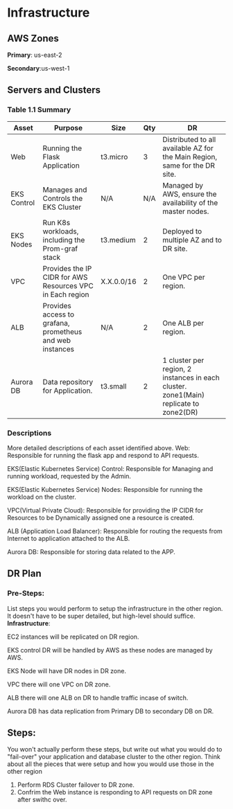 # Infrastructure

## AWS Zones
**Primary**: us-east-2

**Secondary**:us-west-1

## Servers and Clusters

### Table 1.1 Summary
| Asset                                   | Purpose                                                   | Size       | Qty | DR                                                                                    |
|-----------------------------------------|-----------------------------------------------------------|------------|-----|---------------------------------------------------------------------------------------|
| Web                                     | Running the Flask Application                             | t3.micro   | 3   | Distributed to all available AZ for the Main Region, same for the DR site.            |
| EKS Control | Manages and Controls the EKS Cluster                      | N/A        | N/A | Managed by AWS, ensure the availability of the master nodes.                          |
| EKS Nodes   | Run K8s workloads, including the Prom-graf stack          | t3.medium  | 2   | Deployed to multiple AZ and to DR site.                                               |
| VPC            | Provides the IP CIDR for AWS Resources VPC in Each region | X.X.0.0/16 | 2   | One VPC per region.                                                                   |
| ALB         | Provides access to grafana, prometheus and web instances  | N/A        | 2   | One ALB per region.                                                                   |
| Aurora DB                               | Data repository for Application.                          | t3.small   | 2   | 1 cluster per region, 2 instances in each cluster. zone1(Main) replicate to zone2(DR) |

### Descriptions
More detailed descriptions of each asset identified above.
Web: Responsible for running the flask app and respond to API requests.

EKS(Elastic Kubernetes Service) Control: Responsible for Managing and running workload, requested by the Admin.

EKS(Elastic Kubernetes Service) Nodes: Responsible for running the workload on the cluster.

VPC(Virtual Private Cloud): Responsible for providing the IP CIDR for Resources to be Dynamically assigned one a resource is created.

ALB (Application Load Balancer): Responsible for routing the requests from Internet to application attached to the ALB.

Aurora DB: Responsible for storing data related to the APP.

## DR Plan
### Pre-Steps:
List steps you would perform to setup the infrastructure in the other region. It doesn't have to be super detailed, but high-level should suffice.
**Infrastructure**:

EC2 instances will be replicated on DR region.

EKS control DR will be handled by AWS as these nodes are managed by AWS.

EKS Node will have DR nodes in DR zone.

VPC there will one VPC on DR zone.

ALB there will one ALB on DR to handle traffic incase of switch.

Aurora DB has data replication from Primary DB to secondary DB on DR.


## Steps:
You won't actually perform these steps, but write out what you would do to "fail-over" your application and database cluster to the other region. Think about all the pieces that were setup and how you would use those in the other region

1. Perform RDS Cluster failover to DR zone.
2. Confrim the Web instance is responding to API requests on DR zone after swithc over.